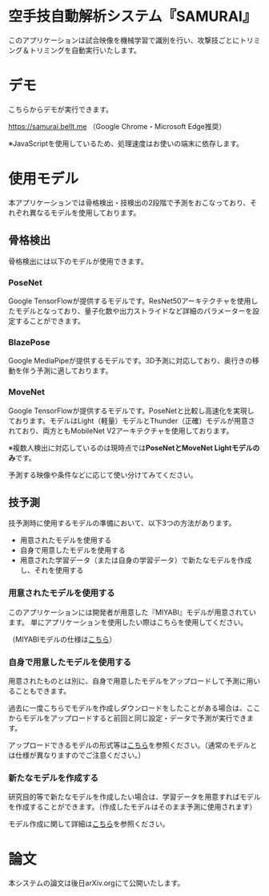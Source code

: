 # 空手技自動解析システム『SAMURAI』
このアプリケーションは試合映像を機械学習で識別を行い、攻撃技ごとにトリミング＆トリミングを自動実行いたします。

# デモ
こちらからデモが実行できます。

https://samurai.bellt.me
（Google Chrome・Microsoft Edge推奨）

※JavaScriptを使用しているため、処理速度はお使いの端末に依存します。

# 使用モデル
本アプリケーションでは骨格検出・技検出の2段階で予測をおこなっており、それぞれ異なるモデルを使用しております。
## 骨格検出
骨格検出には以下のモデルが使用できます。
### PoseNet
Google TensorFlowが提供するモデルです。ResNet50アーキテクチャを使用したモデルとなっており、量子化数や出力ストライドなど詳細のパラメーターを設定することができます。
### BlazePose
Google MediaPipeが提供するモデルです。3D予測に対応しており、奥行きの移動を伴う予測に適しております。
### MoveNet
Google TensorFlowが提供するモデルです。PoseNetと比較し高速化を実現しております。モデルはLight（軽量）モデルとThunder（正確）モデルが用意されており、両方ともMobileNet V2アーキテクチャを使用しております。

※複数人検出に対応しているのは現時点では**PoseNetとMoveNet Lightモデルのみ**です。

予測する映像や条件などに応じて使い分けてみてください。

## 技予測
技予測時に使用するモデルの準備において、以下3つの方法があります。

* 用意されたモデルを使用する
* 自身で用意したモデルを使用する
* 用意された学習データ（または自身の学習データ）で新たなモデルを作成し、それを使用する

### 用意されたモデルを使用する
このアプリケーションには開発者が用意した『MIYABI』モデルが用意されています。 単にアプリケーションを使用したい際はこちらを使用してください。

（MIYABIモデルの仕様は[こちら](https://github.com/ImBellT/samurai/blob/main/model/miyabi_v1/README.md)）

### 自身で用意したモデルを使用する
用意されたものとは別に、自身で用意したモデルをアップロードして予測に用いることもできます。

過去に一度こちらでモデルを作成しダウンロードをしたことがある場合は、ここからモデルをアップロードすると前回と同じ設定・データで予測が実行できます。

アップロードできるモデルの形式等は[こちら](https://github.com/ImBellT/samurai/blob/main/manual/custom-model.md)を参照ください。（通常のモデルとは仕様が異なりますのでご注意ください。）

### 新たなモデルを作成する
研究目的等で新たなモデルを作成したい場合は、学習データを用意すればモデルを作成することができます。（作成したモデルはそのまま予測に使用されます）

モデル作成に関して詳細は[こちら](https://github.com/ImBellT/samurai/blob/main/manual/make-model.md)を参照ください。

# 論文
本システムの論文は後日arXiv.orgにて公開いたします。